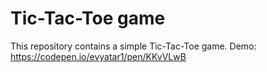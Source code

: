 # Tic-Tac-Toe game
This repository contains a simple Tic-Tac-Toe game.
Demo: https://codepen.io/evyatar1/pen/KKvVLwB
